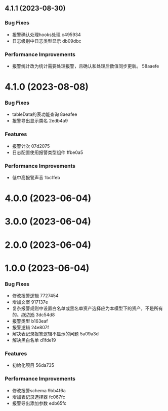 ## 4.1.1 (2023-08-30)


### Bug Fixes

* 报警确认处理hooks处理 c495934
* 日志级别中日志类型显示 db09dbc


### Performance Improvements

* 报警统计改为统计需要处理报警，且确认和处理后数值同步更新。 58aaefe

# 4.1.0 (2023-08-08)


### Bug Fixes

* tableData的表功能查询 8aeafee
* 报警导出显示类名 2edb4a9


### Features

* 报警计次 07d2075
* 日志配置使用报警类型组件 ffbe0a5


### Performance Improvements

* 低中高报警声音 1bc1feb

# 4.0.0 (2023-06-04)

# 3.0.0 (2023-06-04)

# 2.0.0 (2023-06-04)

# 1.0.0 (2023-06-04)


### Bug Fixes

* 修改报警逻辑 7727454
* 增加文案 917137e
* 复杂报警规则中设置白名单或黑名单资产选择应为本模型下的资产，不是所有的。[#6795](https://git.airiot.tech/front-v4/warning/issues/6795) 3dc54d8
* 报警类型 b163eaf
* 报警逻辑 24e807f
* 解决表记录报警逻辑不显示的问题 5a09a3d
* 解决黑白名单 d1fde19


### Features

* 初始化项目 56da735


### Performance Improvements

* 修改报警schema 9bb4f6a
* 增加表记录选择器 fc067fc
* 报警导出添加参数 edb65fc

